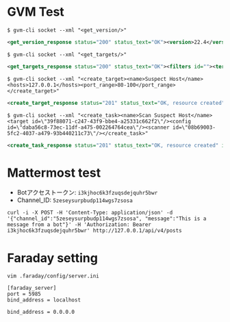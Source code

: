 # GVM Test

``` shell
$ gvm-cli socket --xml "<get_version/>"
```
``` xml
<get_version_response status="200" status_text="OK"><version>22.4</version></get_version_response>
```
``` shell
$ gvm-cli socket --xml "<get_targets/>" 
```
``` xml
<get_targets_response status="200" status_text="OK"><filters id=""><term>first=1 rows=10 sort=name</term><keywords><keyword><column>first</column><relation>=</relation><value>1</value></keyword><keyword><column>rows</column><relation>=</relation><value>10</value></keyword><keyword><column>sort</column><relation>=</relation><value>name</value></keyword></keywords></filters><sort><field>name<order>ascending</order></field></sort><targets start="1" max="1000"/><target_count>0<filtered>0</filtered><page>0</page></target_count></get_targets_response>
```
``` shell
$ gvm-cli socket --xml "<create_target><name>Suspect Host</name><hosts>127.0.0.1</hosts><port_range>80-100</port_range></create_target>"
```
``` xml
<create_target_response status="201" status_text="OK, resource created" id="39f88071-c247-43f9-bbe4-a25331c662f2"/>
```
``` shell
$ gvm-cli socket --xml "<create_task><name>Scan Suspect Host</name><target id=\"39f88071-c247-43f9-bbe4-a25331c662f2\"/><config id=\"daba56c8-73ec-11df-a475-002264764cea\"/><scanner id=\"08b69003-5fc2-4037-a479-93b440211c73\"/></create_task>"
```
``` xml
<create_task_response status="201" status_text="OK, resource created" id="27cc4e20-0e8e-48b8-89df-b86fa57f12d9"/>
```

# Mattermost test

- Botアクセストークン: `i3kjhoc6k3fzuqsdejquhr5bwr`
- Channel_ID: `5zeseysurpbudp114wgs7zsosa`

``` shell
curl -i -X POST -H 'Content-Type: application/json' -d '{"channel_id":"5zeseysurpbudp114wgs7zsosa", "message":"This is a message from a bot"}' -H 'Authorization: Bearer i3kjhoc6k3fzuqsdejquhr5bwr' http://127.0.0.1/api/v4/posts
```

# Faraday setting

``` shell
vim .faraday/config/server.ini 
```

``` vim
[faraday_server]
port = 5985
bind_address = localhost
```

``bind_address = 0.0.0.0``
